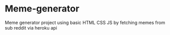 # Meme-generator
Meme generator project using basic HTML CSS JS by fetching memes from sub reddit via heroku api 
